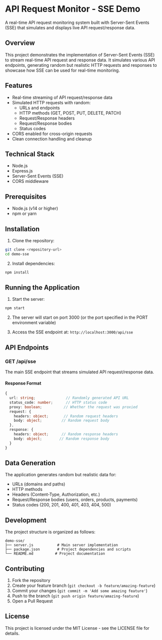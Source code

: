 # API Request Monitor - SSE Demo

A real-time API request monitoring system built with Server-Sent Events (SSE) that simulates and displays live API request/response data.

## Overview

This project demonstrates the implementation of Server-Sent Events (SSE) to stream real-time API request and response data. It simulates various API endpoints, generating random but realistic HTTP requests and responses to showcase how SSE can be used for real-time monitoring.

## Features

- Real-time streaming of API request/response data
- Simulated HTTP requests with random:
  - URLs and endpoints
  - HTTP methods (GET, POST, PUT, DELETE, PATCH)
  - Request/Response headers
  - Request/Response bodies
  - Status codes
- CORS enabled for cross-origin requests
- Clean connection handling and cleanup

## Technical Stack

- Node.js
- Express.js
- Server-Sent Events (SSE)
- CORS middleware

## Prerequisites

- Node.js (v14 or higher)
- npm or yarn

## Installation

1. Clone the repository:
```bash
git clone <repository-url>
cd demo-sse
```

2. Install dependencies:
```bash
npm install
```

## Running the Application

1. Start the server:
```bash
npm start
```

2. The server will start on port 3000 (or the port specified in the PORT environment variable)

3. Access the SSE endpoint at: `http://localhost:3000/api/sse`

## API Endpoints

### GET /api/sse
The main SSE endpoint that streams simulated API request/response data.

#### Response Format
```typescript
{
  url: string;              // Randomly generated API URL
  status_code: number;      // HTTP status code
  proxy: boolean;          // Whether the request was proxied
  request: {
    headers: object;       // Random request headers
    body: object;         // Random request body
  },
  response: {
    headers: object;      // Random response headers
    body: object;        // Random response body
  }
}
```

## Data Generation

The application generates random but realistic data for:

- URLs (domains and paths)
- HTTP methods
- Headers (Content-Type, Authorization, etc.)
- Request/Response bodies (users, orders, products, payments)
- Status codes (200, 201, 400, 401, 403, 404, 500)

## Development

The project structure is organized as follows:

```
demo-sse/
├── server.js           # Main server implementation
├── package.json        # Project dependencies and scripts
└── README.md          # Project documentation
```

## Contributing

1. Fork the repository
2. Create your feature branch (`git checkout -b feature/amazing-feature`)
3. Commit your changes (`git commit -m 'Add some amazing feature'`)
4. Push to the branch (`git push origin feature/amazing-feature`)
5. Open a Pull Request

## License

This project is licensed under the MIT License - see the LICENSE file for details. 
